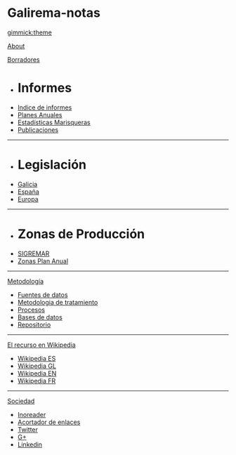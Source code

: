 <!--
  -- Name of your wiki
  -- Do NOT remove the leading `#` character.
  -->

# Galirema-notas


<!--
  -- Default theme
  -- (Read: http://dynalon.github.io/mdwiki/#!customizing.md#Theme_chooser)
  -->

[gimmick:theme](readable)


<!--
  -- Navigation
  -- (Read: http://dynalon.github.io/mdwiki/#!quickstart.md#Adding_a_navigation)
  -->

[About](pages/about.md)


[Borradores]()


  * # Informes
  * [Indice de informes](IndiceInformes.md)
  * [Planes Anuales](IndicePlanes.md)
  * [Estadísticas Marisqueras](IndiceEstadisticas.md)
  * [Publicaciones](IndicePublicacion.md)
  - - - 
  * # Legislación
  * [Galicia](IndiceLexGal.md)
  * [España](IndiceLexESP.md)
  * [Europa](indiceLexEU.md)
  - - - 
  * # Zonas de Producción
  * [SIGREMAR](IndiceSigremar.md)
  * [Zonas Plan Anual](IndiceZonasPlan.md)


----------

[Metodología]()

 - [Fuentes de datos](indiceFuentes.md)
 - [Metodologia de tratamiento](indiceMetodos.md)
 - [Procesos ](IndiceProcesos.md)
 - [Bases de datos](muestreosSQLite.md)
 - [Repositorio](repoGithub.md)

 - - - -
[El recurso en Wikipedia]()

 - [Wikipedia ES](WikipediaES.md)
 - [Wikipedia GL](WikipediaGL.md)
 - [Wikipedia EN](WikipediaEN.md)
 - [Wikipedia FR](WikipediaFR.md)

-----
[Sociedad]()

 - [Inoreader](lectorRSS.md)
 - [Acortador de enlaces](gooGalirema.md)
 - [Twitter](twitGalirema.md)
 - [G+](gmasGalirema.md)
 - [Linkedin](inGalirema.md)



<!-- A more complex navigation example: ----------------------------------------

[Menu Item 1]()

  * # SubMenu Heading 1
  * [SubMenu Item 1](pages/subitem1.md)
  * [SubMenu Item 2](pages/subitem2.md)
  - - - -
  * # SubMenu Heading 2
  * [SubMenu Item 3](pages/subitem3.md)
  - - - -
  * # SubMenu Heading 3
  * [SubMenu Item 3](pages/subitem3.md)

[Menu Item 2](pages/item2.md)

[Menu Item 3](pages/item3.md)

---------------------------------------------------------------------------- -->

<!--
  -- Change the Language
  -- Could be useful when there's more than one language wiki.
  -->

<!--
[Change the Language]()

  * [English (United States)](/en_US/)
  * [English (United Kingdom)](/en_GB/)
  * [Italian](/it/)
-->

<!--
  -- Let the user choose a theme
  -- (Read: http://dynalon.github.io/mdwiki/#!quickstart.md#Adding_a_navigation)
  -->

<!--
[gimmick:themechooser](Choose theme)
-->
